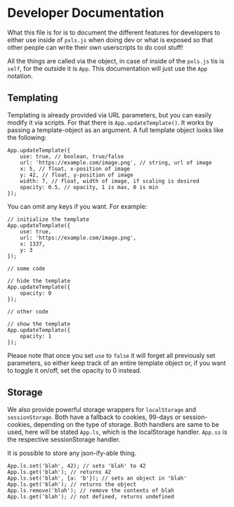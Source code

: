 # Developer Documentation
What this file is for is to document the different features for developers to either use inside of `pxls.js` when doing dev or what is exposed so that other people can write their own userscripts to do cool stuff!

All the things are called via the object, in case of inside of the `pxls.js` tis is `self`, for the outside it is `App`. This documentation will just use the `App` notation.

## Templating
Templating is already provided via URL parameters, but you can easily modify it via scripts. For that there is `App.updateTemplate()`. It works by passing a template-object as an argument. A full template object looks like the following:
```
App.updateTemplate({
	use: true, // boolean, true/false
	url: 'https://example.com/image.png', // string, url of image
	x: 5, // float, x-position of image
	y: 42, // float, y-position of image
	width: 7, // float, width of image, if scaling is desired
	opacity: 0.5, // opacity, 1 is max, 0 is min
});
```
You can omit any keys if you want. For example:
```
// initialize the template
App.updateTemplate({
	use: true,
	url: 'https://example.com/image.png',
	x: 1337,
	y: 3
});

// some code

// hide the template
App.updateTemplate({
	opacity: 0
});

// other code

// show the template
App.updateTemplate({
	opacity: 1
});
```
Please note that once you set `use` to `false` it will forget all previously set parameters, so either keep track of an entire template object or, if you want to toggle it on/off, set the opacity to 0 instead.

## Storage
We also provide powerful storage wrappers for `localStorage` and `sessionStorage`. Both have a fallback to cookies, 99-days or session-cookies, depending on the type of storage. Both handlers are same to be used, here will be stated `App.ls`, which is the localStorage handler. `App.ss` is the respective sessionStorage handler.

It is possible to store any json-ify-able thing.
```
App.ls.set('blah', 42); // sets 'blah' to 42
App.ls.get('blah'); // returns 42
App.ls.set('blah', {a: 'b'}); // sets an object in 'blah'
App.ls.get('blah'); // returns the object
App.ls.remove('blah'); // remove the contents of blah
App.ls.get('blah'); // not defined, returns undefined
```
